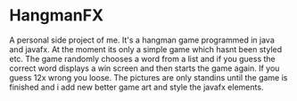 # HangmanFX

A personal side project of me. It's a hangman game programmed in java and javafx. At the moment its only a simple game which hasnt been styled etc.
The game randomly chooses a word from a list and if you guess the correct word displays a win screen and then starts the game again. If you guess 12x wrong you loose.
The pictures are only standins until the game is finished and i add new better game art and style the javafx elements.
